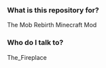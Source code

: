 ### What is this repository for? ###

The Mob Rebirth Minecraft Mod

### Who do I talk to? ###

The_Fireplace